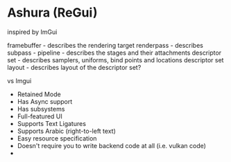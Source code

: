 # Ashura (ReGui)
inspired by ImGui

framebuffer - describes the rendering target
renderpass - describes
subpass -
pipeline - describes the stages and their attachments
descriptor set - describes samplers, uniforms, bind points and locations
descriptor set layout - describes layout of the descriptor set?



vs Imgui

- Retained Mode
- Has Async support
- Has subsystems
- Full-featured UI
- Supports Text Ligatures
- Supports Arabic (right-to-left text)
- Easy resource specification
- Doesn't require you to write backend code at all (i.e. vulkan code)
- 